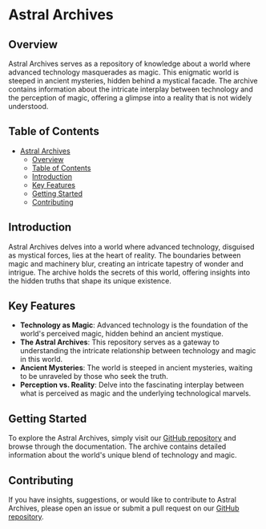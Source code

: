 # Astral Archives



## Overview

Astral Archives serves as a repository of knowledge about a world where advanced technology masquerades as magic. This enigmatic world is steeped in ancient mysteries, hidden behind a mystical facade. The archive contains information about the intricate interplay between technology and the perception of magic, offering a glimpse into a reality that is not widely understood.

## Table of Contents

- [Astral Archives](#astral-archives)
  - [Overview](#overview)
  - [Table of Contents](#table-of-contents)
  - [Introduction](#introduction)
  - [Key Features](#key-features)
  - [Getting Started](#getting-started)
  - [Contributing](#contributing)

## Introduction

Astral Archives delves into a world where advanced technology, disguised as mystical forces, lies at the heart of reality. The boundaries between magic and machinery blur, creating an intricate tapestry of wonder and intrigue. The archive holds the secrets of this world, offering insights into the hidden truths that shape its unique existence.

## Key Features

- **Technology as Magic**: Advanced technology is the foundation of the world's perceived magic, hidden behind an ancient mystique.
- **The Astral Archives**: This repository serves as a gateway to understanding the intricate relationship between technology and magic in this world.
- **Ancient Mysteries**: The world is steeped in ancient mysteries, waiting to be unraveled by those who seek the truth.
- **Perception vs. Reality**: Delve into the fascinating interplay between what is perceived as magic and the underlying technological marvels.

## Getting Started

To explore the Astral Archives, simply visit our [GitHub repository](#) and browse through the documentation. The archive contains detailed information about the world's unique blend of technology and magic.

## Contributing

If you have insights, suggestions, or would like to contribute to Astral Archives, please open an issue or submit a pull request on our [GitHub repository](#).
